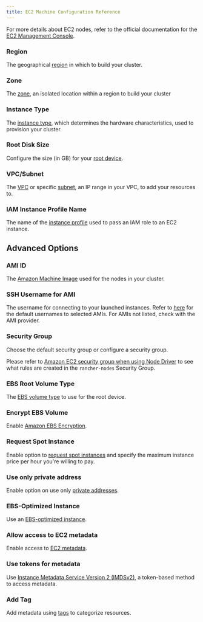 ```yaml
---
title: EC2 Machine Configuration Reference
---
```


For more details about EC2 nodes, refer to the official documentation for the [EC2 Management Console](https://aws.amazon.com/ec2).

### Region

The geographical [region](https://docs.aws.amazon.com/AWSEC2/latest/UserGuide/using-regions-availability-zones.html) in which to build your cluster.

### Zone

The [zone](https://docs.aws.amazon.com/AWSEC2/latest/UserGuide/using-regions-availability-zones.html#concepts-availability-zones), an isolated location within a region to build your cluster

### Instance Type

The [instance type](https://docs.aws.amazon.com/AWSEC2/latest/UserGuide/instance-types.html), which determines the hardware characteristics, used to provision your cluster.

### Root Disk Size

Configure the size (in GB) for your [root device](https://docs.aws.amazon.com/AWSEC2/latest/UserGuide/RootDeviceStorage.html).

### VPC/Subnet

The [VPC](https://docs.aws.amazon.com/vpc/latest/userguide/configure-your-vpc.html) or specific [subnet](https://docs.aws.amazon.com/vpc/latest/userguide/configure-subnets.html), an IP range in your VPC, to add your resources to.

### IAM Instance Profile Name

The name of the [instance profile](https://docs.aws.amazon.com/IAM/latest/UserGuide/id_roles_use_switch-role-ec2_instance-profiles.html) used to pass an IAM role to an EC2 instance.

## Advanced Options

### AMI ID

The [Amazon Machine Image](https://docs.aws.amazon.com/AWSEC2/latest/UserGuide/AMIs.html) used for the nodes in your cluster.

### SSH Username for AMI

The username for connecting to your launched instances. Refer to [here](https://docs.aws.amazon.com/AWSEC2/latest/UserGuide/connection-prereqs.html) for the default usernames to selected AMIs. For AMIs not listed, check with the AMI provider.

### Security Group

Choose the default security group or configure a security group.

Please refer to [Amazon EC2 security group when using Node Driver](../../../../getting-started/installation-and-upgrade/installation-requirements/port-requirements.md#rancher-aws-ec2-security-group) to see what rules are created in the `rancher-nodes` Security Group.

### EBS Root Volume Type

The [EBS volume type](https://docs.aws.amazon.com/AWSEC2/latest/UserGuide/ebs-volume-types.html) to use for the root device.

### Encrypt EBS Volume

Enable [Amazon EBS Encryption](https://docs.aws.amazon.com/AWSEC2/latest/UserGuide/EBSEncryption.html).

### Request Spot Instance

Enable option to [request spot instances](https://docs.aws.amazon.com/AWSEC2/latest/UserGuide/spot-requests.html) and specify the maximum instance price per hour you're willing to pay.

### Use only private address

Enable option on use only [private addresses](https://docs.aws.amazon.com/AWSEC2/latest/UserGuide/using-instance-addressing.html).

### EBS-Optimized Instance

Use an [EBS-optimized instance](https://docs.aws.amazon.com/AWSEC2/latest/UserGuide/ebs-optimized.html).

### Allow access to EC2 metadata

Enable access to [EC2 metadata](https://docs.aws.amazon.com/AWSEC2/latest/UserGuide/ec2-instance-metadata.html).

### Use tokens for metadata

Use [Instance Metadata Service Version 2 (IMDSv2)](https://docs.aws.amazon.com/AWSEC2/latest/UserGuide/configuring-instance-metadata-service.html), a token-based method to access metadata.

### Add Tag

Add metadata using [tags](https://docs.aws.amazon.com/AWSEC2/latest/UserGuide/Using_Tags.html) to categorize resources.

